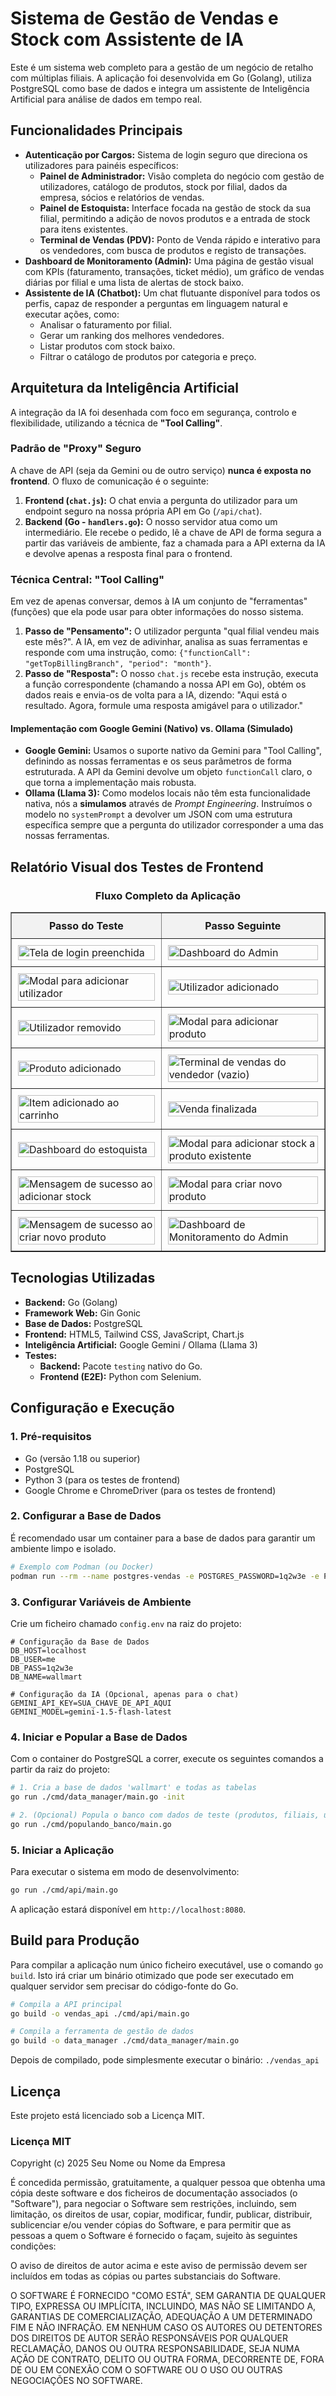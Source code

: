 # Sistema de Gestão de Vendas e Stock com Assistente de IA

Este é um sistema web completo para a gestão de um negócio de retalho com múltiplas filiais. A aplicação foi desenvolvida em Go (Golang), utiliza PostgreSQL como base de dados e integra um assistente de Inteligência Artificial para análise de dados em tempo real.

## Funcionalidades Principais

* **Autenticação por Cargos:** Sistema de login seguro que direciona os utilizadores para painéis específicos:
    * **Painel de Administrador:** Visão completa do negócio com gestão de utilizadores, catálogo de produtos, stock por filial, dados da empresa, sócios e relatórios de vendas.
    * **Painel de Estoquista:** Interface focada na gestão de stock da sua filial, permitindo a adição de novos produtos e a entrada de stock para itens existentes.
    * **Terminal de Vendas (PDV):** Ponto de Venda rápido e interativo para os vendedores, com busca de produtos e registo de transações.
* **Dashboard de Monitoramento (Admin):** Uma página de gestão visual com KPIs (faturamento, transações, ticket médio), um gráfico de vendas diárias por filial e uma lista de alertas de stock baixo.
* **Assistente de IA (Chatbot):** Um chat flutuante disponível para todos os perfis, capaz de responder a perguntas em linguagem natural e executar ações, como:
    * Analisar o faturamento por filial.
    * Gerar um ranking dos melhores vendedores.
    * Listar produtos com stock baixo.
    * Filtrar o catálogo de produtos por categoria e preço.

## Arquitetura da Inteligência Artificial

A integração da IA foi desenhada com foco em segurança, controlo e flexibilidade, utilizando a técnica de **"Tool Calling"**.

### Padrão de "Proxy" Seguro

A chave de API (seja da Gemini ou de outro serviço) **nunca é exposta no frontend**. O fluxo de comunicação é o seguinte:

1.  **Frontend (`chat.js`):** O chat envia a pergunta do utilizador para um endpoint seguro na nossa própria API em Go (`/api/chat`).
2.  **Backend (Go - `handlers.go`):** O nosso servidor atua como um intermediário. Ele recebe o pedido, lê a chave de API de forma segura a partir das variáveis de ambiente, faz a chamada para a API externa da IA e devolve apenas a resposta final para o frontend.

### Técnica Central: "Tool Calling"

Em vez de apenas conversar, demos à IA um conjunto de "ferramentas" (funções) que ela pode usar para obter informações do nosso sistema.

1.  **Passo de "Pensamento":** O utilizador pergunta "qual filial vendeu mais este mês?". A IA, em vez de adivinhar, analisa as suas ferramentas e responde com uma instrução, como: `{"functionCall": "getTopBillingBranch", "period": "month"}`.
2.  **Passo de "Resposta":** O nosso `chat.js` recebe esta instrução, executa a função correspondente (chamando a nossa API em Go), obtém os dados reais e envia-os de volta para a IA, dizendo: "Aqui está o resultado. Agora, formule uma resposta amigável para o utilizador."

#### Implementação com Google Gemini (Nativo) vs. Ollama (Simulado)

* **Google Gemini:** Usamos o suporte nativo da Gemini para "Tool Calling", definindo as nossas ferramentas e os seus parâmetros de forma estruturada. A API da Gemini devolve um objeto `functionCall` claro, o que torna a implementação mais robusta.
* **Ollama (Llama 3):** Como modelos locais não têm esta funcionalidade nativa, nós a **simulamos** através de *Prompt Engineering*. Instruímos o modelo no `systemPrompt` a devolver um JSON com uma estrutura específica sempre que a pergunta do utilizador corresponder a uma das nossas ferramentas.

## Relatório Visual dos Testes de Frontend

<h3 align="center">Fluxo Completo da Aplicação</h3>
<table width="100%" border="1" style="border-collapse: collapse; margin: auto;">
<thead>
<tr style="background-color: #f2f2f2;">
<th style="padding: 10px; text-align: center;">Passo do Teste</th>
<th style="padding: 10px; text-align: center;">Passo Seguinte</th>
</tr>
</thead>
<tbody>
<tr>
<td style="padding: 10px;"><img src="photos/20250811-014901_00_tela_login_preenchida.png" alt="Tela de login preenchida" width="100%"></td>
<td style="padding: 10px;"><img src="photos/20250811-014901_01_admin_dashboard.png" alt="Dashboard do Admin" width="100%"></td>
</tr>
<tr>
<td style="padding: 10px;"><img src="photos/20250811-014902_02_admin_modal_adicionar_user.png" alt="Modal para adicionar utilizador" width="100%"></td>
<td style="padding: 10px;"><img src="photos/20250811-014903_03_admin_user_adicionado.png" alt="Utilizador adicionado" width="100%"></td>
</tr>
<tr>
<td style="padding: 10px;"><img src="photos/20250811-014904_04_admin_user_removido.png" alt="Utilizador removido" width="100%"></td>
<td style="padding: 10px;"><img src="photos/20250811-014904_05_admin_modal_adicionar_produto.png" alt="Modal para adicionar produto" width="100%"></td>
</tr>
<tr>
<td style="padding: 10px;"><img src="photos/20250811-014905_06_admin_produto_adicionado.png" alt="Produto adicionado" width="100%"></td>
<td style="padding: 10px;"><img src="photos/20250811-014906_09_vendedor_terminal_vazio.png" alt="Terminal de vendas do vendedor (vazio)" width="100%"></td>
</tr>
<tr>
<td style="padding: 10px;"><img src="photos/20250811-014908_10_vendedor_item_no_carrinho.png" alt="Item adicionado ao carrinho" width="100%"></td>
<td style="padding: 10px;"><img src="photos/20250811-014909_11_vendedor_venda_finalizada.png" alt="Venda finalizada" width="100%"></td>
</tr>
<tr>
<td style="padding: 10px;"><img src="photos/20250811-014910_12_estoquista_dashboard.png" alt="Dashboard do estoquista" width="100%"></td>
<td style="padding: 10px;"><img src="photos/20250811-014910_13_estoquista_modal_adicionar_existente.png" alt="Modal para adicionar stock a produto existente" width="100%"></td>
</tr>
<tr>
<td style="padding: 10px;"><img src="photos/20250811-014911_14_estoquista_stock_adicionado_sucesso.png" alt="Mensagem de sucesso ao adicionar stock" width="100%"></td>
<td style="padding: 10px;"><img src="photos/20250811-014912_15_estoquista_modal_criar_novo.png" alt="Modal para criar novo produto" width="100%"></td>
</tr>
<tr>
<td style="padding: 10px;"><img src="photos/20250811-014912_16_estoquista_novo_produto_criado_sucesso.png" alt="Mensagem de sucesso ao criar novo produto" width="100%"></td>
<td style="padding: 10px;"><img src="photos/20250811-014913_17_admin_dashboard_monitoramento.png" alt="Dashboard de Monitoramento do Admin" width="100%"></td>
</tr>
</tbody>
</table>

## Tecnologias Utilizadas

* **Backend:** Go (Golang)
* **Framework Web:** Gin Gonic
* **Base de Dados:** PostgreSQL
* **Frontend:** HTML5, Tailwind CSS, JavaScript, Chart.js
* **Inteligência Artificial:** Google Gemini / Ollama (Llama 3)
* **Testes:**
    * **Backend:** Pacote `testing` nativo do Go.
    * **Frontend (E2E):** Python com Selenium.

## Configuração e Execução

### 1. Pré-requisitos

* Go (versão 1.18 ou superior)
* PostgreSQL
* Python 3 (para os testes de frontend)
* Google Chrome e ChromeDriver (para os testes de frontend)

### 2. Configurar a Base de Dados

É recomendado usar um container para a base de dados para garantir um ambiente limpo e isolado.

```bash
# Exemplo com Podman (ou Docker)
podman run --rm --name postgres-vendas -e POSTGRES_PASSWORD=1q2w3e -e POSTGRES_USER=me -p 5432:5432 -d postgres:latest
````

### 3\. Configurar Variáveis de Ambiente

Crie um ficheiro chamado `config.env` na raiz do projeto:

```env
# Configuração da Base de Dados
DB_HOST=localhost
DB_USER=me
DB_PASS=1q2w3e
DB_NAME=wallmart

# Configuração da IA (Opcional, apenas para o chat)
GEMINI_API_KEY=SUA_CHAVE_DE_API_AQUI
GEMINI_MODEL=gemini-1.5-flash-latest
```

### 4\. Iniciar e Popular a Base de Dados

Com o container do PostgreSQL a correr, execute os seguintes comandos a partir da raiz do projeto:

```bash
# 1. Cria a base de dados 'wallmart' e todas as tabelas
go run ./cmd/data_manager/main.go -init

# 2. (Opcional) Popula o banco com dados de teste (produtos, filiais, utilizadores, vendas, etc.)
go run ./cmd/populando_banco/main.go
```

### 5\. Iniciar a Aplicação

Para executar o sistema em modo de desenvolvimento:

```bash
go run ./cmd/api/main.go
```

A aplicação estará disponível em `http://localhost:8080`.

## Build para Produção

Para compilar a aplicação num único ficheiro executável, use o comando `go build`. Isto irá criar um binário otimizado que pode ser executado em qualquer servidor sem precisar do código-fonte do Go.

```bash
# Compila a API principal
go build -o vendas_api ./cmd/api/main.go

# Compila a ferramenta de gestão de dados
go build -o data_manager ./cmd/data_manager/main.go
```

Depois de compilado, pode simplesmente executar o binário:
`./vendas_api`

## Licença

Este projeto está licenciado sob a Licença MIT.

### Licença MIT

Copyright (c) 2025 Seu Nome ou Nome da Empresa

É concedida permissão, gratuitamente, a qualquer pessoa que obtenha uma cópia deste software e dos ficheiros de documentação associados (o "Software"), para negociar o Software sem restrições, incluindo, sem limitação, os direitos de usar, copiar, modificar, fundir, publicar, distribuir, sublicenciar e/ou vender cópias do Software, e para permitir que as pessoas a quem o Software é fornecido o façam, sujeito às seguintes condições:

O aviso de direitos de autor acima e este aviso de permissão devem ser incluídos em todas as cópias ou partes substanciais do Software.

O SOFTWARE É FORNECIDO "COMO ESTÁ", SEM GARANTIA DE QUALQUER TIPO, EXPRESSA OU IMPLÍCITA, INCLUINDO, MAS NÃO SE LIMITANDO A, GARANTIAS DE COMERCIALIZAÇÃO, ADEQUAÇÃO A UM DETERMINADO FIM E NÃO INFRAÇÃO. EM NENHUM CASO OS AUTORES OU DETENTORES DOS DIREITOS DE AUTOR SERÃO RESPONSÁVEIS POR QUALQUER RECLAMAÇÃO, DANOS OU OUTRA RESPONSABILIDADE, SEJA NUMA AÇÃO DE CONTRATO, DELITO OU OUTRA FORMA, DECORRENTE DE, FORA DE OU EM CONEXÃO COM O SOFTWARE OU O USO OU OUTRAS NEGOCIAÇÕES NO SOFTWARE.
